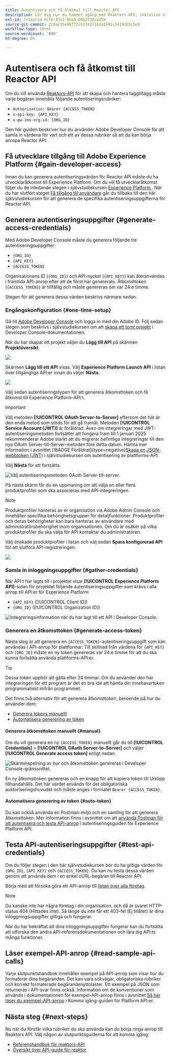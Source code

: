 ```yaml
---
title: Autentisera och få åtkomst till Reactor API
description: Lär dig hur du kommer igång med Reaktors-API, inklusive steg för att generera nödvändiga inloggningsuppgifter.
exl-id: fc1acc1d-6cfb-43c1-9ba9-00b2730cad5a
source-git-commit: 2c8ac35e9bf72c91743714da1591c3414db5c5e9
workflow-type: tm+mt
source-wordcount: '890'
ht-degree: 0%

---
```


# Autentisera och få åtkomst till Reactor API

Om du vill använda [Reaktors-API](https://developer.adobe.com/experience-platform-apis/references/reactor/) för att skapa och hantera taggtillägg måste varje begäran innehålla följande autentiseringsrubriker:

* `Authorization: Bearer {ACCESS_TOKEN}`
* `x-api-key: {API_KEY}`
* `x-gw-ims-org-id: {ORG_ID}`

Den här guiden beskriver hur du använder Adobe Developer Console för att samla in värdena för vart och ett av dessa rubriker så att du kan börja anropa Reactor API.

## Få utvecklare tillgång till Adobe Experience Platform {#gain-developer-access}

Innan du kan generera autentiseringsvärden för Reactor API måste du ha utvecklaråtkomst till Experience Platform. Om du vill få utvecklaråtkomst följer du de inledande stegen i självstudiekursen [Experience Platform ](/help/landing/api-authentication.md). När du har slutfört steget [Få tillgång till användare](/help/landing/api-authentication.md#gain-user-access) går du tillbaka till den här självstudiekursen för att generera de specifika autentiseringsuppgifterna för Reactor API.

## Generera autentiseringsuppgifter {#generate-access-credentials}

Med Adobe Developer Console måste du generera följande tre autentiseringsuppgifter:

* `{ORG_ID}`
* `{API_KEY}`
* `{ACCESS_TOKEN}`

Organisationens ID (`{ORG_ID}`) och API-nyckel (`{API_KEY}`) kan återanvändas i framtida API-anrop efter att de först har genererats. Åtkomsttoken (`{ACCESS_TOKEN}`) är tillfällig och måste genereras om var 24:e timme.

Stegen för att generera dessa värden beskrivs närmare nedan.

### Engångskonfiguration {#one-time-setup}

Gå till [Adobe Developer Console](https://www.adobe.com/go/devs_console_ui) och logga in med din Adobe ID. Följ sedan stegen som beskrivs i självstudiekursen om att [skapa ett tomt projekt](https://developer.adobe.com/developer-console/docs/guides/projects/projects-empty/) i Developer Console-dokumentationen.

När du har skapat ett projekt väljer du **Lägg till API** på skärmen **Projektöversikt**.

![](../images/api/getting-started/add-api-button.png)

Skärmen **Lägg till ett API** visas. Välj **Experience Platform Launch API** i listan över tillgängliga API:er innan du väljer **Nästa**.

![](../images/api/getting-started/add-launch-api.png)

Välj sedan autentiseringstypen för att generera åtkomsttoken och få åtkomst till Experience Platform-API:t.

>[!IMPORTANT]
>
>Välj metoden **[!UICONTROL OAuth Server-to-Server]** eftersom det här är den enda metod som stöds för att gå framåt. Metoden **[!UICONTROL Service Account (JWT)]** är föråldrad. Även om integreringar med JWT-autentiseringsmetoden fortsätter att fungera fram till 1 januari 2025 rekommenderar Adobe starkt att du migrerar befintliga integreringar till den nya OAuth Server-till-Server-metoden före detta datum. Hämta mer information i avsnittet [!BADGE Föråldrat]{type=negative}[Skapa en JSON-webbtoken (JWT)](/help/landing/api-authentication.md#jwt) i självstudiekursen om autentisering av plattforms-API.

Välj **Nästa** för att fortsätta.

![Välj autentiseringsmetoden OAuth Server-till-server.](/help/tags/images/api/getting-started/oauth-authentication-method.png)

På nästa skärm får du en uppmaning om att välja en eller flera produktprofiler som ska associeras med API-integreringen.

>[!NOTE]
>
Produktprofiler hanteras av er organisation via Adobe Admin Console och innehåller specifika behörighetsgrupper för detaljfunktioner. Produktprofiler och deras behörigheter kan bara hanteras av användare med administratörsbehörighet inom organisationen. Om du är osäker på vilka produktprofiler du ska välja för API kontaktar du administratören.

Välj önskade produktprofiler i listan och välj sedan **Spara konfigurerad API** för att slutföra API-registreringen.

![](../images/api/getting-started/select-product-profile.png)

### Samla in inloggningsuppgifter {#gather-credentials}

När API:t har lagts till i projektet visar **[!UICONTROL Experience Platform API]**-sidan för projektet följande autentiseringsuppgifter som krävs i alla anrop till API:er för Experience Platform:

* `{API_KEY}` ([!UICONTROL Client ID])
* `{ORG_ID}` ([!UICONTROL Organization ID])

![Integreringsinformation när du har lagt till ett API i Developer Console.](/help/tags/images/api/getting-started/api-integration-information.png)

### Generera en åtkomsttoken {#generate-access-token}

Nästa steg är att generera en `{ACCESS_TOKEN}`-autentiseringsuppgift som kan användas i API-anrop för plattformar. Till skillnad från värdena för `{API_KEY}` och `{ORG_ID}` måste en ny token genereras var 24:e timme för att du ska kunna fortsätta använda plattforms-API:er.

>[!TIP]
>
Dessa token upphör att gälla efter 24 timmar. Om du använder den här integreringen för ett program är det en bra idé att hämta din innehavartoken programmatiskt inifrån programmet.

Det finns två alternativ för att generera åtkomsttoken, beroende på hur du använder dem:

* [Generera tokens manuellt](#manual)
* [Automatisera generering av token](#auto-token)

#### Generera åtkomsttoken manuellt {#manual}

Om du vill generera en ny `{ACCESS_TOKEN}` manuellt går du till **[!UICONTROL Credentials]** > **[!UICONTROL OAuth Server-to-Server]** och väljer **[!UICONTROL Generate access token]** enligt nedan.

![Skärminspelning av hur och åtkomsttoken genereras i Developer Console-gränssnittet.](/help/tags/images/api/getting-started/generate-access-token.gif)

En ny åtkomsttoken genereras och en knapp för att kopiera token till Urklipp tillhandahålls. Det här värdet används för det obligatoriska auktoriseringshuvudet och måste anges i formatet `Bearer {ACCESS_TOKEN}`.

#### Automatisera generering av token {#auto-token}

Du kan också använda en Postman-miljö och en samling för att generera åtkomsttoken. Mer information finns i avsnittet om att [använda Postman för att autentisera och testa API-anrop](/help/landing/api-authentication.md#use-postman) i autentiseringsguiden för Experience Platform API.

## Testa API-autentiseringsuppgifter {#test-api-credentials}

Om du följer stegen i den här självstudiekursen bör du ha giltiga värden för `{ORG_ID}`, `{API_KEY}` och `{ACCESS_TOKEN}`. Du kan nu testa dessa värden genom att använda dem i en enkel cURL-begäran till Reactor API.

Börja med att försöka göra ett API-anrop till [listan över alla företag](./endpoints/companies.md#list).

>[!NOTE]
>
Du kanske inte har några företag i din organisation, och då är svaret HTTP-status 404 (Hittades inte). Så länge du inte får ett 403-fel (Ej tillåtet) är dina inloggningsuppgifter giltiga och fungerar.

När du har bekräftat att dina inloggningsuppgifter fungerar kan du fortsätta att utforska den andra API-referensdokumentationen och lära dig API:ts många funktioner.

## Läser exempel-API-anrop {#read-sample-api-calls}

Varje slutpunktshandbok innehåller exempel på API-anrop som visar hur du formaterar dina begäranden. Det kan vara sökvägar, obligatoriska rubriker och korrekt formaterade begärandenyttolaster. Ett exempel på JSON som returneras i API-svar finns också. Information om de konventioner som används i dokumentationen för exempel-API-anrop finns i avsnittet [Så här läser du exempel-API-anrop](../../landing/api-guide.md#sample-api) i Komma igång-guiden för Platform API:er.

## Nästa steg {#next-steps}

Nu när du förstår vilka rubriker du ska använda kan du börja ringa anrop till Reaktors API. Välj någon av slutpunktsguiderna för att komma igång:

* [Referenshandbok för reaktors-API](https://developer.adobe.com/experience-platform-apis/references/reactor/)
* [Översikt över API-guide för reaktor](/help/tags/api/overview.md)
